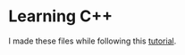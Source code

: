 # Learning C++

I made these files while following this [tutorial](https://openclassrooms.com/fr/courses/1894236-programmez-avec-le-langage-c).